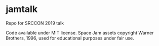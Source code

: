 # jamtalk
Repo for SRCCON 2019 talk

Code available under MIT license. Space Jam assets copyright Warner Brothers, 1996, used for educational purposes under fair use.
